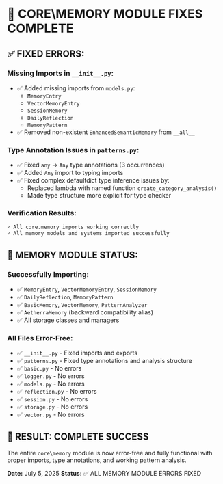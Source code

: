 # 🔧 CORE\MEMORY MODULE FIXES COMPLETE

## ✅ **FIXED ERRORS:**

### **Missing Imports in `__init__.py`:**
- ✅ Added missing imports from `models.py`:
  - `MemoryEntry`
  - `VectorMemoryEntry`
  - `SessionMemory`
  - `DailyReflection`
  - `MemoryPattern`
- ✅ Removed non-existent `EnhancedSemanticMemory` from `__all__`

### **Type Annotation Issues in `patterns.py`:**
- ✅ Fixed `any` → `Any` type annotations (3 occurrences)
- ✅ Added `Any` import to typing imports
- ✅ Fixed complex defaultdict type inference issues by:
  - Replaced lambda with named function `create_category_analysis()`
  - Made type structure more explicit for type checker

### **Verification Results:**
```bash
✓ All core.memory imports working correctly
✓ All memory models and systems imported successfully
```

## 🚀 **MEMORY MODULE STATUS:**

### **Successfully Importing:**
- ✅ `MemoryEntry`, `VectorMemoryEntry`, `SessionMemory`
- ✅ `DailyReflection`, `MemoryPattern`
- ✅ `BasicMemory`, `VectorMemory`, `PatternAnalyzer`
- ✅ `AetherraMemory` (backward compatibility alias)
- ✅ All storage classes and managers

### **All Files Error-Free:**
- ✅ `__init__.py` - Fixed imports and exports
- ✅ `patterns.py` - Fixed type annotations and analysis structure
- ✅ `basic.py` - No errors
- ✅ `logger.py` - No errors
- ✅ `models.py` - No errors
- ✅ `reflection.py` - No errors
- ✅ `session.py` - No errors
- ✅ `storage.py` - No errors
- ✅ `vector.py` - No errors

## 🎯 **RESULT: COMPLETE SUCCESS**

The entire `core\memory` module is now error-free and fully functional with proper imports, type annotations, and working pattern analysis.

**Date:** July 5, 2025
**Status:** ✅ ALL MEMORY MODULE ERRORS FIXED
